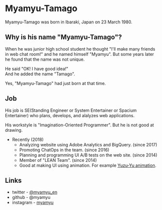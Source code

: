 # Myamyu-Tamago

Myamyu-Tamago was born in Ibaraki, Japan on 23 March 1980.


## Why is his name "Myamyu-Tamago"?

When he was junior high school student he thought "I'll make many friends in web chat room!" and he named himself "Myamyu".
But some years later he found that the name was not unique.

He said "OK! I have good idea!"  
And he added the name "Tamago".

Yes, "Myamyu-Tamago" had just born at that time.

## Job

His job is SE(Standing Engineer or System Entertainer or Spacium Entertainer) who plans, develops, and alalyzes web applications.

His workstyle is "Imagination-Oriented Programmer". But he is not good at drawing.

- Recently (2018)
  - Analyzing website using Adobe Analytics and BigQuery. (since 2017)
  - Promoting ChatOps in the team. (since 2016)
  - Planning and programming UI A/B tests on the web site. (since 2014)
  - Member of "LEAN Team". (since 2014)
  - Good at making UI using animation. For example [Yuzu-Yu animation](https://myamyu.github.io/yuzuyu/).

## Links

- twitter - [@myamyu_en](https://twitter.com/myamyu_en)
- github - @myamyu
- instagram - [myamyu](https://www.instagram.com/myamyu/)
